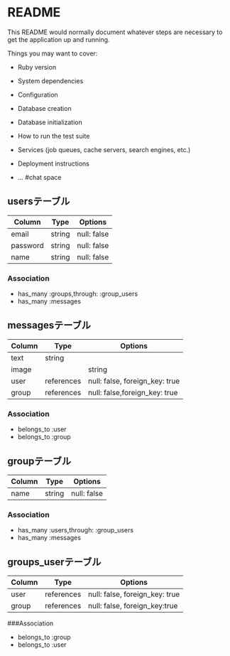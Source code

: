 # README

This README would normally document whatever steps are necessary to get the
application up and running.

Things you may want to cover:

* Ruby version

* System dependencies

* Configuration

* Database creation

* Database initialization

* How to run the test suite

* Services (job queues, cache servers, search engines, etc.)

* Deployment instructions

* ...
#chat space
## usersテーブル
|Column|Type|Options|
|------|----|-------|
|email|string|null: false|
|password|string|null: false|
|name|string|null: false|
### Association
- has_many :groups,through: :group_users
- has_many :messages



## messagesテーブル
|Column|Type|Options|
|------|----|-------|
|text|string|
|image||string|
|user|references|null: false, foreign_key: true|
|group|references|null: false,foreign_key: true|
### Association
- belongs_to :user
- belongs_to :group

## groupテーブル
|Column|Type|Options|
|------|----|-------|
|name|string|null: false|
### Association
- has_many :users,through: :group_users
- has_many :messages

## groups_userテーブル
|Column|Type|Options|
|------|----|-------|
|user|references|null: false, foreign_key: true|
|group|references|null: false, foreign_key:true|

###Association
- belongs_to :group
- belongs_to :user